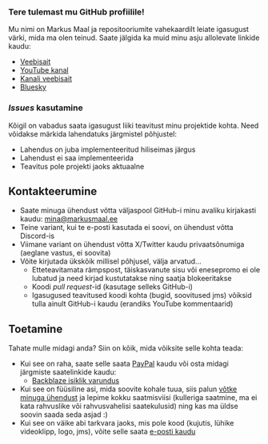 ### Tere tulemast mu GitHub profiilile!

Mu nimi on Markus Maal ja repositooriumite vahekaardilt leiate igasugust värki, mida ma olen teinud. Saate jälgida ka muid minu asju allolevate linkide kaudu:

* [Veebisait](https://markusmaal.ee)
* [YouTube kanal](https://www.youtube.com/@MarkusTegelane)
* [Kanali veebisait](https://markustegelane.eu)
* [Bluesky](https://markustegelane.bsky.social)

### _Issues_ kasutamine

Kõigil on vabadus saata igasugust liiki teavitust minu projektide kohta. Need võidakse märkida lahendatuks järgmistel põhjustel:
* Lahendus on juba implementeeritud hiliseimas järgus
* Lahendust ei saa implementeerida
* Teavitus pole projekti jaoks aktuaalne

## Kontakteerumine

* Saate minuga ühendust võtta väljaspool GitHub-i minu avaliku kirjakasti kaudu: [mina@markusmaal.ee](mailto:mina@markusmaal.ee)
* Teine variant, kui te e-posti kasutada ei soovi, on ühendust võtta Discord-is
* Viimane variant on ühendust võtta X/Twitter kaudu privaatsõnumiga (aeglane vastus, ei soovita)
* Võite kirjutada ükskõik millisel põhjusel, välja arvatud...
  * Etteteavitamata rämpspost, täiskasvanute sisu või enesepromo ei ole lubatud ja need kirjad kustutatakse ning saatja blokeeritakse
  * Koodi _pull request_-id (kasutage selleks GitHub-i)
  * Igasugused teavitused koodi kohta (bugid, soovitused jms) võiksid tulla ainult GitHub-i kaudu (erandiks YouTube kommentaarid)

## Toetamine
Tahate mulle midagi anda? Siin on kõik, mida võiksite selle kohta teada:
* Kui see on raha, saate selle saata [PayPal](https://paypal.me/mmaal2001) kaudu või osta midagi järgmiste saatelinkide kaudu:
  * [Backblaze isiklik varundus](https://secure.backblaze.com/r/03gglc)
* Kui see on füüsiline asi, mida soovite kohale tuua, siis palun [võtke minuga ühendust](mailto:mina@markusmaal.ee) ja lepime kokku saatmisviisi (kulleriga saatmine, ma ei kata rahvuslike või rahvusvahelisi saatekulusid) ning kas ma üldse soovin saada seda asjad :)
* Kui see on väike abi tarkvara jaoks, mis pole kood (kujutis, lühike videoklipp, logo, jms), võite selle saata [e-posti kaudu](mailto:mina@markusmaal.ee)

